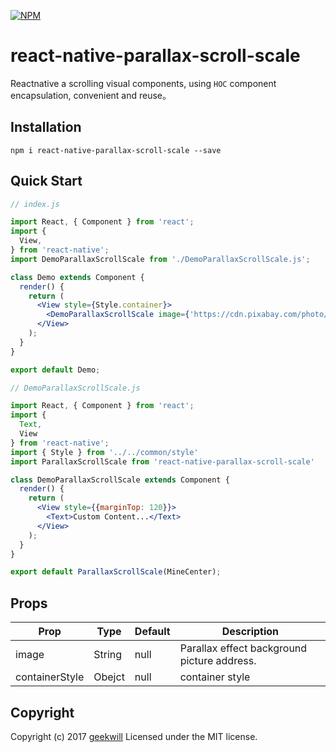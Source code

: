 [![NPM](https://nodei.co/npm/react-native-parallax-scroll-scale.png)](https://nodei.co/npm/react-native-parallax-scroll-scale/)

# react-native-parallax-scroll-scale

Reactnative a scrolling visual components, using ` HOC ` component encapsulation, convenient and reuse。

## Installation

```base
npm i react-native-parallax-scroll-scale --save
```

## Quick Start

```jsx
// index.js

import React, { Component } from 'react';
import {
  View,
} from 'react-native';
import DemoParallaxScrollScale from './DemoParallaxScrollScale.js';

class Demo extends Component {
  render() {
    return (
      <View style={Style.container}>
        <DemoParallaxScrollScale image={'https://cdn.pixabay.com/photo/2017/09/19/08/44/woman-2764559_960_720.jpg'} />
      </View>
    );
  }
}

export default Demo;
```

```jsx
// DemoParallaxScrollScale.js

import React, { Component } from 'react';
import {
  Text,
  View
} from 'react-native';
import { Style } from '../../common/style'
import ParallaxScrollScale from 'react-native-parallax-scroll-scale'

class DemoParallaxScrollScale extends Component {
  render() {
    return (
      <View style={{marginTop: 120}}>
        <Text>Custom Content...</Text>
      </View>
    );
  }
}

export default ParallaxScrollScale(MineCenter);
```

## Props

Prop | Type | Default | Description
---- | --- | --- | ---
image | String | null | Parallax effect background picture address.
containerStyle | Obejct | null | container style

## Copyright

Copyright (c) 2017 [geekwill](http://www.geekcode.me/) Licensed under the MIT license.

